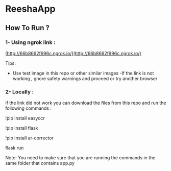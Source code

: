 # ReeshaApp

## How To Run ? 


### 1- Using ngrok link : 
[http://66b8662f996c.ngrok.io/](http://66b8662f996c.ngrok.io/)


Tips:
- Use test image in this repo or other similar images
-If the link is not working , gnore safety warnings and proceed or try another browser 

### 2- Locally :
if the link did not work you can download the files from this repo and run the following commands :

!pip install easyocr 

!pip install flask 
 
!pip install ar-corrector

flask run 


Note: You need to make sure that you are running the commands in the same folder that contains app.py 
